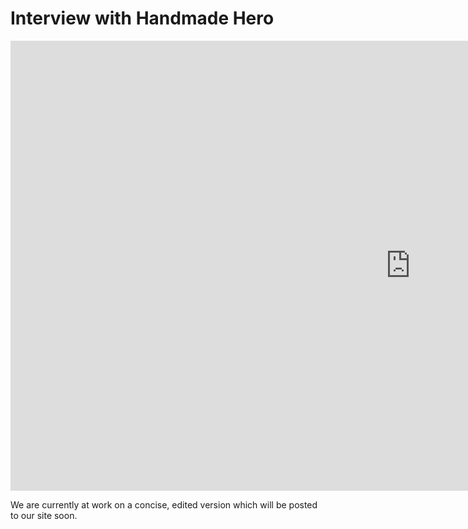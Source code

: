 # Interview with Handmade Hero
<div class="video-wrapper">
    <iframe width="1280" height="720" src="https://www.youtube.com/embed/9-h6TPkQ6ko?rel=0" frameborder="0" allow="autoplay; encrypted-media" allowfullscreen></iframe>
</div>

We are currently at work on a concise, edited version which will be posted to our site soon.
